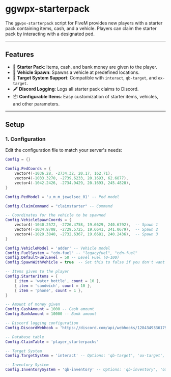 # ggwpx-starterpack


The `ggwpx-starterpack` script for FiveM provides new players with a starter pack containing items, cash, and a vehicle. Players can claim the starter pack by interacting with a designated ped.

---

## Features

- 🎁 **Starter Pack**: Items, cash, and bank money are given to the player.
- 🚗 **Vehicle Spawn**: Spawns a vehicle at predefined locations.
- 🎯 **Target System Support**: Compatible with `interact`, `qb-target`, and `ox-target`.
- 🖋️ **Discord Logging**: Logs all starter pack claims to Discord.
- 📦 **Configurable Items**: Easy customization of starter items, vehicles, and other parameters.

---

## Setup

### 1. Configuration

Edit the configuration file to match your server's needs:

```lua
Config = {}

Config.PedCoords = {
    vector4(-1036.28, -2734.32, 20.17, 162.71),
    vector4(-1033.3270, -2739.6233, 20.1693, 62.6877),
    vector4(-1042.2426, -2734.9429, 20.1693, 245.4828),
}

Config.PedModel = 'u_m_m_jewelsec_01' -- Ped model

Config.ClaimCommand = "claimstarter" -- Command

-- Coordinates for the vehicle to be spawned
Config.VehicleSpawnCoords = {
    vector4(-1040.2572, -2726.4758, 19.6629, 240.6792),  -- Spawn 1
    vector4(-1034.8708, -2729.5725, 19.6641, 241.0679),  -- Spawn 2
    vector4(-1029.3840, -2732.6367, 19.6681, 240.2436),  -- Spawn 3
}

Config.VehicleModel = 'adder' -- Vehicle model
Config.FuelSystem = "cdn-fuel" -- "legacyfuel", "cdn-fuel"
Config.DefaultFuelLevel = 50 -- Level Fuel (0-100)
Config.SpawnWithVehicle = true  -- Set this to false if you don't want the player to spawn inside the vehicle

-- Items given to the player
Config.StarterItems = {
    { item = 'water_bottle', count = 10 },
    { item = 'sandwich', count = 10 },
    { item = 'phone', count = 1 },
}

-- Amount of money given
Config.CashAmount = 1000 -- Cash amount
Config.BankAmount = 10000 -- Bank amount

-- Discord logging configuration
Config.DiscordWebhook = 'https://discord.com/api/webhooks/1284349336179703828/MjHRcV_tlc5QnxK6CwxZYxzAcUg5antf6fuuINDr-2a9qNngYzCSyleXpmnuDdoqqmd5'

-- Database table
Config.ClaimTable = 'player_starterpacks' 

-- Target System
Config.TargetSystem = 'interact' -- Options: 'qb-target', 'ox-target', 'interact'

-- Inventory System
Config.InventorySystem = 'qb-inventory' -- Options: 'qb-inventory', 'ox_inventory'
